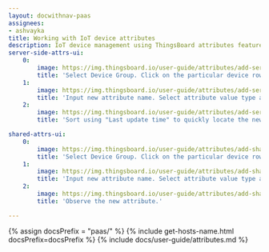 ```yaml
---
layout: docwithnav-paas
assignees:
- ashvayka
title: Working with IoT device attributes
description: IoT device management using ThingsBoard attributes feature 
server-side-attrs-ui:
    0:
        image: https://img.thingsboard.io/user-guide/attributes/add-server-side-pe-src.png
        title: 'Select Device Group. Click on the particular device row to open device details. Select "Attributes" tab. Choose "Server attributes" scope. Click "+" Icon.'
    1:
        image: https://img.thingsboard.io/user-guide/attributes/add-server-side-pe2-src.png
        title: 'Input new attribute name. Select attribute value type and input attribute value.'
    2:
        image: https://img.thingsboard.io/user-guide/attributes/add-server-side-pe3-src.png
        title: 'Sort using "Last update time" to quickly locate the newly created attribute.'

shared-attrs-ui:
    0:
        image: https://img.thingsboard.io/user-guide/attributes/add-shared-pe-src.png
        title: 'Select Device Group. Click on the particular device row to open device details. Select "Attributes" tab. Choose "Shared attributes" scope. Click "+" Icon.'
    1:
        image: https://img.thingsboard.io/user-guide/attributes/add-shared-pe2-src.png
        title: 'Input new attribute name. Select attribute value type and input attribute value.'
    2:
        image: https://img.thingsboard.io/user-guide/attributes/add-shared-pe3-src.png
        title: 'Observe the new attribute.'

---
```


{% assign docsPrefix = "paas/" %}
{% include get-hosts-name.html docsPrefix=docsPrefix %}
{% include docs/user-guide/attributes.md %}
